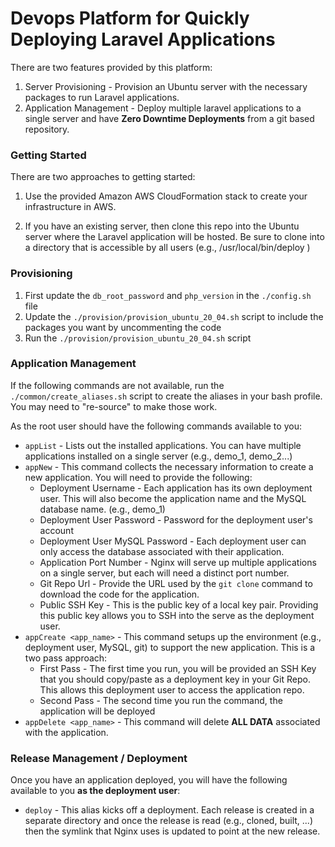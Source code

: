 # Devops Platform for Quickly Deploying Laravel Applications

There are two features provided by this platform:

1. Server Provisioning - Provision an Ubuntu server with the necessary packages to run Laravel applications.
2. Application Management - Deploy multiple laravel applications to a single server and have **Zero Downtime Deployments** from a git based repository.

### Getting Started
There are two approaches to getting started:
1. Use the provided Amazon AWS CloudFormation stack to create your infrastructure in AWS.

2. If you have an existing server, then clone this repo into the Ubuntu server where the Laravel application will be hosted. Be sure to clone into a directory that is accessible by all users (e.g., /usr/local/bin/deploy )

### Provisioning
1. First update the `db_root_password` and `php_version` in the `./config.sh` file
2. Update the `./provision/provision_ubuntu_20_04.sh` script to include the packages you want by uncommenting the code
3. Run the `./provision/provision_ubuntu_20_04.sh` script


### Application Management
If the following commands are not available, run the `./common/create_aliases.sh` script to create the aliases in your bash profile. You may need to "re-source" to make those work.

As the root user should have the following commands available to you:
* `appList` - Lists out the installed applications. You can have multiple applications installed on a single server (e.g., demo_1, demo_2...)
* `appNew` - This command collects the necessary information to create a new application. You will need to provide the following:
  * Deployment Username - Each application has its own deployment user. This will also become the application name and the MySQL database name. (e.g., demo_1)
  * Deployment User Password - Password for the deployment user's account
  * Deployment User MySQL Password - Each deployment user can only access the database associated with their application.
  * Application Port Number - Nginx will serve up multiple applications on a single server, but each will need a distinct port number.
  * Git Repo Url - Provide the URL used by the `git clone` command to download the code for the application.
  * Public SSH Key - This is the public key of a local key pair. Providing this public key allows you to SSH into the serve as the deployment user.
* `appCreate <app_name>` - This command setups up the environment (e.g., deployment user, MySQL, git) to support the new application. This is a two pass approach:
  * First Pass - The first time you run, you will be provided an SSH Key that you should copy/paste as a deployment key in your Git Repo. This allows this deployment user to access the application repo.
  * Second Pass - The second time you run the command, the application will be deployed
* `appDelete <app_name>` - This command will delete **ALL DATA** associated with the application.

### Release Management / Deployment
Once you have an application deployed, you will have the following available to you **as the deployment user**:
* `deploy` - This alias kicks off a deployment. Each release is created in a separate directory and once the release is read (e.g., cloned, built, ...) then the symlink that Nginx uses is updated to point at the new release.
